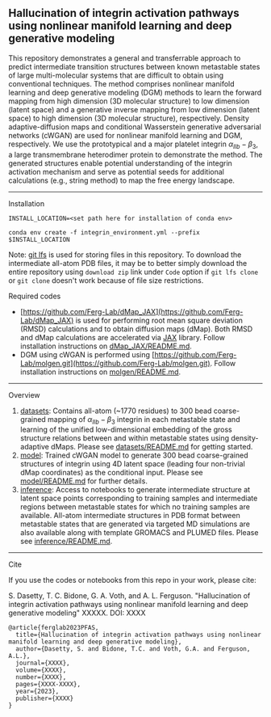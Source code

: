 Hallucination of integrin activation pathways using nonlinear manifold learning and deep generative modeling
---

This repository demonstrates a general and transferrable approach to predict intermediate transition structures between known metastable states of large multi-molecular systems that are difficult to obtain using conventional techniques. The method comprises nonlinear manifold learning and deep generative modeling (DGM) methods to learn the forward mapping from high dimension (3D molecular structure) to low dimension (latent space) and a generative inverse mapping from low dimension (latent space) to high dimension (3D molecular structure), respectively. Density adaptive-diffusion maps and conditional Wasserstein generative adversarial networks (cWGAN) are used for nonlinear manifold learning and DGM, respectively. We use the prototypical and a major platelet integrin $\alpha_{IIb}-\beta_{3}$, a large transmembrane heterodimer protein to demonstrate the method. The generated structures enable potential understanding of the integrin activation mechanism and serve as potential seeds for additional calculations (e.g., string method) to map the free energy landscape. 

---

Installation

`INSTALL_LOCATION=<set path here for installation of conda env>`

`conda env create -f integrin_environment.yml --prefix $INSTALL_LOCATION` 

Note: [git lfs](https://git-lfs.com) is used for storing files in this repository. To download the intermediate all-atom PDB files, it may be to better simply download the entire repository using `download zip` link under `Code` option if `git lfs clone` or `git clone` doesn't work because of file size restrictions.

Required codes

- [https://github.com/Ferg-Lab/dMap_JAX](https://github.com/Ferg-Lab/dMap_JAX) is used for performing root mean square deviation (RMSD) calculations and to obtain diffusion maps (dMap). Both RMSD and dMap calculations are accelerated via [JAX](https://github.com/google/jax) library. Follow installation instructions on [dMap_JAX/README.md](https://github.com/Ferg-Lab/dMap_JAX/blob/main/README.md).
- DGM using cWGAN is performed using [https://github.com/Ferg-Lab/molgen.git](https://github.com/Ferg-Lab/molgen.git). Follow installation instructions on [molgen/README.md](https://github.com/Ferg-Lab/molgen/blob/main/README.md). 

<!--
<p align="center">
<img width="843" alt="Screenshot 2023-08-22 at 11 00 17 AM" src="https://github.com/Ferg-Lab/activeLearningPFASLinear/assets/38693318/083976aa-eb17-43b8-b232-90b9bfeb7218">
</p>
-->

---

Overview

1. [datasets](./datasets): Contains all-atom (~1770 residues) to 300 bead coarse-grained mapping of $\alpha_{IIb}-\beta_{3}$ integrin in each metastable state and learning of the unified low-dimensional embedding of the gross structure relations between and within metastable states using density-adaptive dMaps. Please see [datasets/README.md](./datasets/README.md) for getting started.
2. [model](./model): Trained cWGAN model to generate 300 bead coarse-grained structures of integrin using 4D latent space (leading four non-trivial dMap coordinates) as the conditional input. Please see [model/README.md](./model/README.md) for further details.
3. [inference](./inference): Access to notebooks to generate intermediate structure at latent space points corresponding to training samples and intermediate regions between metastable states for which no training samples are available. All-atom intermediate structures in PDB format between metastable states that are generated via targeted MD simulations are also available along with template GROMACS and PLUMED files. Please see [inference/README.md](./inference/README.md).
   
---

Cite

If you use the codes or notebooks from this repo in your work, please cite:

S. Dasetty, T. C. Bidone, G. A. Voth, and A. L. Ferguson. "Hallucination of integrin activation pathways using nonlinear manifold learning and deep generative modeling" XXXXX. DOI: XXXX

```
@article{ferglab2023PFAS,
  title={Hallucination of integrin activation pathways using nonlinear manifold learning and deep generative modeling},
  author={Dasetty, S. and Bidone, T.C. and Voth, G.A. and Ferguson, A.L.},
  journal={XXXX},
  volume={XXXX},
  number={XXXX},
  pages={XXXX-XXXX},
  year={2023},
  publisher={XXXX}
}
```



